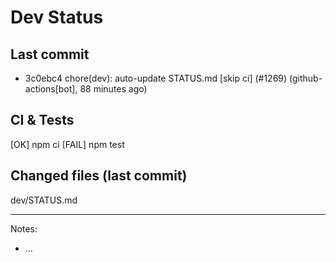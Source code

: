 # Dev Status

## Last commit
- 3c0ebc4 chore(dev): auto-update STATUS.md [skip ci] (#1269) (github-actions[bot], 88 minutes ago)
## CI & Tests
[OK] npm ci
[FAIL] npm test

## Changed files (last commit)
dev/STATUS.md

---
Notes:
- ...
